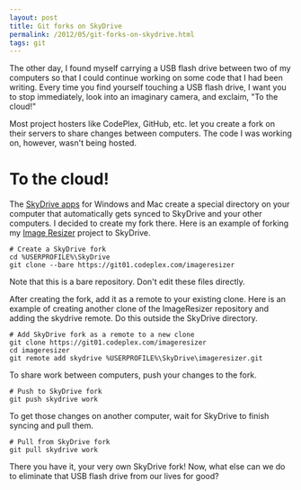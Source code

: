 ```yaml
---
layout: post
title: Git forks on SkyDrive
permalink: /2012/05/git-forks-on-skydrive.html
tags: git
---
```


The other day, I found myself carrying a USB flash drive between two of my computers so that I could continue working on
some code that I had been writing. Every time you find yourself touching a USB flash drive, I want you to stop
immediately, look into an imaginary camera, and exclaim, "To the cloud!"

Most project hosters like CodePlex, GitHub, etc. let you create a fork on their servers to share changes between
computers. The code I was working on, however, wasn't being hosted.

To the cloud!
=============
The [SkyDrive apps][1] for Windows and Mac create a special directory on your computer that automatically gets synced to
SkyDrive and your other computers. I decided to create my fork there. Here is an example of forking my [Image
Resizer][2] project to SkyDrive.

```
# Create a SkyDrive fork
cd %USERPROFILE%\SkyDrive
git clone --bare https://git01.codeplex.com/imageresizer
```

Note that this is a bare repository. Don't edit these files directly.

After creating the fork, add it as a remote to your existing clone. Here is an example of creating another clone of the
ImageResizer repository and adding the skydrive remote. Do this outside the SkyDrive directory.

```
# Add SkyDrive fork as a remote to a new clone
git clone https://git01.codeplex.com/imageresizer
cd imageresizer
git remote add skydrive %USERPROFILE%\SkyDrive\imageresizer.git
```

To share work between computers, push your changes to the fork.

```
# Push to SkyDrive fork
git push skydrive work
```

To get those changes on another computer, wait for SkyDrive to finish syncing and pull them.

```
# Pull from SkyDrive fork
git pull skydrive work
```

There you have it, your very own SkyDrive fork! Now, what else can we do to eliminate that USB flash drive from our
lives for good?


  [1]: https://apps.live.com/skydrive
  [2]: http://imageresizer.codeplex.com
